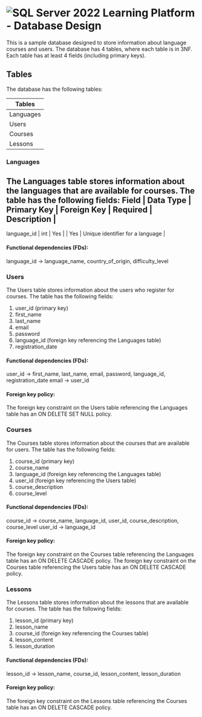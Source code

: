 # ![SQL Server 2022](https://img.icons8.com/color/48/000000/microsoft-sql-server.png) Learning Platform - Database Design

This is a sample database designed to store information about language courses and users. The database has 4 tables, where each table is in 3NF. Each table has at least 4 fields (including primary keys).

## Tables

The database has the following tables:

Tables    |
----------|
Languages |
Users     |
Courses   |
Lessons   |

### Languages

The Languages table stores information about the languages that are available for courses. The table has the following fields:
    Field    |    Data Type    |  Primary Key  | Foreign Key | Required |    Description    |
---------------------------------------------------------------------------------------------
 language_id |       int       |      Yes      |             |    Yes   | Unique identifier for a language |

#### Functional dependencies (FDs):

language_id → language_name, country_of_origin, difficulty_level

### Users

The Users table stores information about the users who register for courses. The table has the following fields:

1. user_id (primary key)
2. first_name
3. last_name
4. email
5. password
6. language_id (foreign key referencing the Languages table)
7. registration_date

#### Functional dependencies (FDs):

user_id → first_name, last_name, email, password, language_id, registration_date
email → user_id

#### Foreign key policy:

The foreign key constraint on the Users table referencing the Languages table has an ON DELETE SET NULL policy.

### Courses

The Courses table stores information about the courses that are available for users. The table has the following fields:

1. course_id (primary key)
2. course_name
3. language_id (foreign key referencing the Languages table)
4. user_id (foreign key referencing the Users table)
5. course_description
6. course_level

#### Functional dependencies (FDs):

course_id → course_name, language_id, user_id, course_description, course_level
user_id → language_id

#### Foreign key policy:

The foreign key constraint on the Courses table referencing the Languages table has an ON DELETE CASCADE policy.
The foreign key constraint on the Courses table referencing the Users table has an ON DELETE CASCADE policy.

### Lessons

The Lessons table stores information about the lessons that are available for courses. The table has the following fields:

1. lesson_id (primary key)
2. lesson_name
3. course_id (foreign key referencing the Courses table)
4. lesson_content
5. lesson_duration

#### Functional dependencies (FDs):

lesson_id → lesson_name, course_id, lesson_content, lesson_duration

#### Foreign key policy:

The foreign key constraint on the Lessons table referencing the Courses table has an ON DELETE CASCADE policy.
